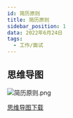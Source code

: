 ```yaml
---
id: 简历原则
title: 简历原则
sidebar_position: 1
data: 2022年6月24日
tags:
  - 工作/面试
---
```


## 思维导图

![简历原则.png](https://static.7wate.com/img/2022/06/24/cdcf5838a909b.png)

[思维导图下载](https://static.7wate.com/img/2022/06/24/3edbbca003a46.xmind)
